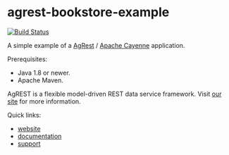 # agrest-bookstore-example

[![Build Status](https://travis-ci.org/agrestio/agrest-bookstore-example.svg?branch=master)](https://travis-ci.org/agrestio/agrest-bookstore-example)

A simple example of a [AgRest](http://agrest.io) / [Apache Cayenne](http://cayenne.apache.org/) application.

Prerequisites:

* Java 1.8 or newer.
* Apache Maven.

AgREST is a flexible model-driven REST data service framework. Visit [our site](http://linkrest.io/) for more information.

Quick links:

* [website](http://agrest.io)
* [documentation](http://agrest.io/docs/)
* [support](https://groups.google.com/forum/?#!forum/linkrest-user)
